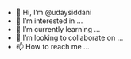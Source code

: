 - 👋 Hi, I’m @udaysiddani
- 👀 I’m interested in ...
- 🌱 I’m currently learning ...
- 💞️ I’m looking to collaborate on ...
- 📫 How to reach me ...

<!---
udaysiddani/udaysiddani is a ✨ special ✨ repository because its `README.md` (this file) appears on your GitHub profile.
You can click the Preview link to take a look at your changes.
--->
